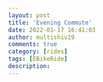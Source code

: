 ```yaml
---
layout: post
title: 'Evening Commute'
date: 2022-01-17 16:41:03
author: multishiv19
comments: true
category: [rides]
tags: [EBikeRide]
description: 
---
```


<div width='100%' class='strava-embed-placeholder' data-embed-type='activity' data-embed-id='6536243156'></div>
<script src='https://strava-embeds.com/embed.js'></script>
